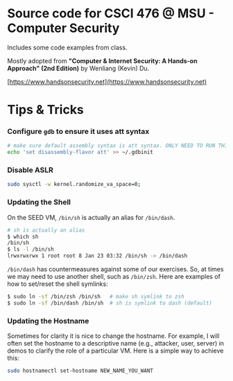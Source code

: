 # Source code for CSCI 476 @ MSU - Computer Security

Includes some code examples from class.

Mostly adopted from **"Computer & Internet Security: A Hands-on Approach" (2nd Edition)** by Wenliang (Kevin) Du.

[https://www.handsonsecurity.net](https://www.handsonsecurity.net)

# Tips & Tricks

### Configure `gdb` to ensure it uses att syntax
```bash
# make sure default assembly syntax is att syntax. ONLY NEED TO RUN THIS ONCE!
echo 'set disassembly-flavor att' >> ~/.gdbinit
```

### Disable ASLR

```bash
sudo sysctl -w kernel.randomize_va_space=0;
```

### Updating the Shell

On the SEED VM, `/bin/sh` is actually an alias for `/bin/dash`.
```bash
# sh is actually an alias
$ which sh
/bin/sh
$ ls -l /bin/sh
lrwxrwxrwx 1 root root 8 Jan 23 03:32 /bin/sh -> /bin/dash
```
`/bin/dash` has countermeasures against some of our exercises.
So, at times we may need to use another shell, such as `/bin/zsh`.
Here are examples of how to set/reset the shell symlinks:

```bash
$ sudo ln -sf /bin/zsh /bin/sh   # make sh symlink to zsh
$ sudo ln -sf /bin/dash /bin/sh  # sh is symlink to dash (default)
```

### Updating the Hostname

Sometimes for clarity it is nice to change the hostname.
For example, I will often set the hostname to a descriptive name (e.g., attacker, user, server)
in demos to clarify the role of a particular VM.
Here is a simple way to achieve this:

```bash
sudo hostnamectl set-hostname NEW_NAME_YOU_WANT
```
